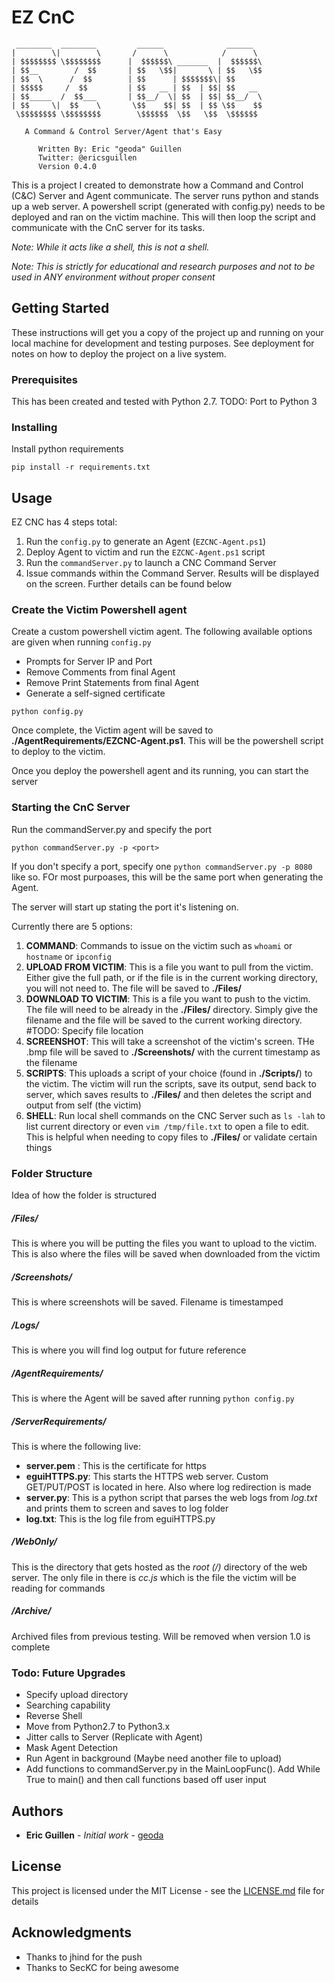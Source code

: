 # EZ CnC

     ________  ________         ______              ______  
    |        \|        \       /      \            /      \ 
    | $$$$$$$$ \$$$$$$$$      |  $$$$$$\ _______  |  $$$$$$\
    | $$__        /  $$       | $$   \$$|       \ | $$   \$$
    | $$  \      /  $$        | $$      | $$$$$$$\| $$      
    | $$$$$     /  $$         | $$   __ | $$  | $$| $$   __ 
    | $$_____  /  $$___       | $$__/  \| $$  | $$| $$__/  \
    | $$     \|  $$    \       \$$    $$| $$  | $$ \$$    $$
     \$$$$$$$$ \$$$$$$$$        \$$$$$$  \$$   \$$  \$$$$$$ 
                                                        
       A Command & Control Server/Agent that's Easy                
		   						    
          Written By: Eric "geoda" Guillen
          Twitter: @ericsguillen
          Version 0.4.0




This is a project I created to demonstrate how a Command and Control (C&C) Server and Agent communicate. The server runs python and stands up a web server. A powershell script (generated with config.py) needs to be deployed and ran on the victim machine. This will then loop the script and communicate with the CnC server for its tasks. 

*Note: While it acts like a shell, this is not a shell.*

*Note: This is strictly for educational and research purposes and not to be used in ANY environment without proper consent*

## Getting Started

These instructions will get you a copy of the project up and running on your local machine for development and testing purposes. See deployment for notes on how to deploy the project on a live system.

### Prerequisites

This has been created and tested with Python 2.7.
TODO: Port to Python 3


### Installing

Install python requirements

```
pip install -r requirements.txt
```


## Usage

EZ CNC has 4 steps total:
1. Run the ```config.py``` to generate an Agent (```EZCNC-Agent.ps1```)
1. Deploy Agent to victim and run the ```EZCNC-Agent.ps1``` script
1. Run the ```commandServer.py``` to launch a CNC Command Server
1. Issue commands within the Command Server. Results will be displayed on the screen. Further details can be found below

### Create the Victim Powershell agent

Create a custom powershell victim agent. 
The following available options are given when running ```config.py```
* Prompts for Server IP and Port
* Remove Comments from final Agent
* Remove Print Statements from final Agent
* Generate a self-signed certificate

```
python config.py
```

Once complete, the Victim agent will be saved to __./AgentRequirements/EZCNC-Agent.ps1__. This will be the powershell script to deploy to the victim.

Once you deploy the powershell agent and its running, you can start the server

### Starting the CnC Server

Run the commandServer.py and specify the port

```
python commandServer.py -p <port>
```
If you don't specify a port, specify one ```python commandServer.py -p 8080``` like so. FOr most purpoases, this will be the same port when generating the Agent.

The server will start up stating the port it's listening on.

Currently there are 5 options:
1. __COMMAND__: Commands to issue on the victim such as ```whoami``` or ```hostname``` or ```ipconfig```
2. __UPLOAD FROM VICTIM__: This is a file you want to pull from the victim. Either give the full path, or if the file is in the current working directory, you will not need to. The file will be saved to __./Files/__
3. __DOWNLOAD TO VICTIM__: This is a file you want to push to the victim. The file will need to be already in the __./Files/__ directory. Simply give the filename and the file will be saved to the current working directory. #TODO: Specify file location
4. __SCREENSHOT__: This will take a screenshot of the victim's screen. THe .bmp file will be saved to __./Screenshots/__ with the current timestamp as the filename
5. __SCRIPTS__: This uploads a script of your choice (found in __./Scripts/__) to the victim. The victim will run the scripts, save its output, send back to server, which saves results to __./Files/__ and then deletes the script and output from self (the victim) 
6. __SHELL__: Run local shell commands on the CNC Server such as ```ls -lah``` to list current directory or even ```vim /tmp/file.txt``` to open a file to edit. This is helpful when needing to copy files to __./Files/__ or validate certain things

### Folder Structure
Idea of how the folder is structured

##### /Files/
This is where you will be putting the files you want to upload to the victim.
This is also where the files will be saved when downloaded from the victim

##### /Screenshots/
This is where screenshots will be saved. Filename is timestamped

##### /Logs/
This is where you will find log output for future reference

##### /AgentRequirements/
This is where the Agent will be saved after running ```python config.py```

##### /ServerRequirements/
This is where the following live:
* __server.pem__ : This is the certificate for https
* __eguiHTTPS.py__: This starts the HTTPS web server. Custom GET/PUT/POST is located in here. Also where log redirection is made
* __server.py__: This is a python script that parses the web logs from _log.txt_ and prints them to screen and saves to log folder
* __log.txt__: This is the log file from eguiHTTPS.py

##### /WebOnly/
This is the directory that gets hosted as the _root (/)_ directory of the web server. 
The only file in there is _cc.js_ which is the file the victim will be reading for commands

##### /Archive/
Archived files from previous testing. Will be removed when version 1.0 is complete

### Todo: Future Upgrades
* Specify upload directory
* Searching capability
* Reverse Shell
* Move from Python2.7 to Python3.x
* Jitter calls to Server (Replicate with Agent)
* Mask Agent Detection
* Run Agent in background (Maybe need another file to upload)
* Add functions to commandServer.py in the MainLoopFunc(). Add While True to main() and then call functions based off user input

## Authors

* **Eric Guillen** - *Initial work* - [geoda](https://twitter.com/ericsguillen)

## License

This project is licensed under the MIT License - see the [LICENSE.md](LICENSE.md) file for details

## Acknowledgments

* Thanks to jhind for the push
* Thanks to SecKC for being awesome
